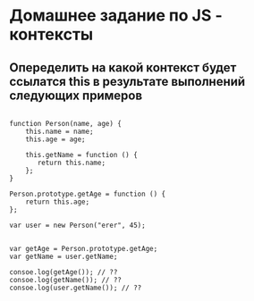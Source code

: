 # Домашнее задание по JS - контексты

## Опеределить на какой контекст будет ссылатся this в результате выполнений следующих примеров

```

function Person(name, age) {
    this.name = name;
    this.age = age;
    
    this.getName = function () {
       return this.name;
    };
}

Person.prototype.getAge = function () {
    return this.age;
};

var user = new Person("erer", 45);


var getAge = Person.prototype.getAge;
var getName = user.getName;

consoe.log(getAge()); // ??
consoe.log(getName()); // ??
consoe.log(user.getName()); // ??

```

